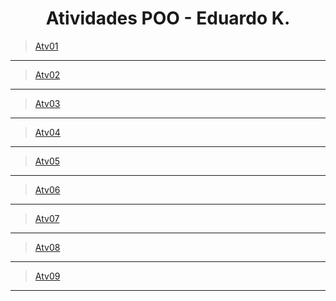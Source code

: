 
<h1 align = "center">Atividades POO - Eduardo K.</h1>

> [Atv01](https://github.com/DUDUKorte/POO/tree/main/POO/Atividades/Notebooks/Atv01)
<hr>

> [Atv02](https://github.com/DUDUKorte/POO/tree/main/POO/Atividades/Notebooks/Atv02)
<hr>

>[Atv03](https://github.com/DUDUKorte/POO/tree/main/POO/Atividades/Notebooks/Atv03)
<hr>

>[Atv04](https://github.com/DUDUKorte/POO/tree/main/POO/Atividades/Notebooks/Atv04)
<hr>

>[Atv05](https://github.com/DUDUKorte/POO/tree/main/POO/Atividades/Notebooks/Atv05)
<hr>

>[Atv06](https://github.com/DUDUKorte/POO/tree/main/POO/Atividades/Notebooks/Atv06)
<hr>

>[Atv07](https://github.com/DUDUKorte/POO/tree/main/POO/Atividades/Notebooks/Atv07)
<hr>

>[Atv08](https://github.com/DUDUKorte/POO/tree/main/POO/Atividades/Notebooks/Atv08)
<hr>

>[Atv09](https://github.com/DUDUKorte/POO/tree/main/POO/Atividades/Cod_Fonte/Atv09)
<hr>
